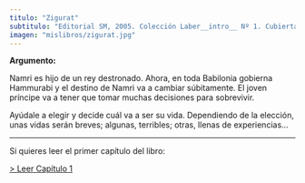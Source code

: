```yaml
---
titulo: "Zigurat"
subtitulo: "Editorial SM, 2005. Colección Laber__intro__ Nº 1. Cubierta: *Carlos Fernández*"
imagen: "mislibros/zigurat.jpg"
---
```

 **Argumento:**

Namri es hijo de un rey destronado. Ahora, en toda Babilonia gobierna Hammurabi y el destino de Namri va a cambiar súbitamente. El joven príncipe va a tener que tomar muchas decisiones para sobrevivir.

Ayúdale a elegir y decide cuál va a ser su vida. Dependiendo de la elección, unas vidas serán breves; algunas, terribles; otras, llenas de experiencias…

* * *

Si quieres leer el primer capítulo del libro:

[> Leer Capítulo 1](http:/ver/paraleer/zigurat-capitulo)


